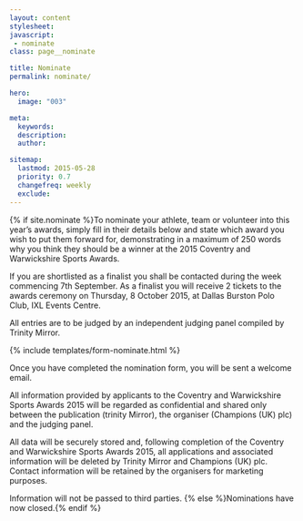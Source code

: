 ```yaml
---
layout: content
stylesheet:
javascript:
 - nominate
class: page__nominate

title: Nominate
permalink: nominate/

hero:
  image: "003"

meta:
  keywords:
  description:
  author:

sitemap:
  lastmod: 2015-05-28
  priority: 0.7
  changefreq: weekly
  exclude:
---
```

{% if site.nominate %}To nominate your athlete, team or volunteer into this year&rsquo;s awards, simply fill in their details below and state which award you wish to put them forward for, demonstrating in a maximum of 250 words why you think they should be a winner at the 2015 Coventry and Warwickshire Sports Awards.

If you are shortlisted as a finalist you shall be contacted during the week commencing 7th September. As a finalist you will receive 2 tickets to the awards ceremony on Thursday, 8 October 2015, at Dallas Burston Polo Club, IXL Events Centre.

All entries are to be judged by an independent judging panel compiled by Trinity Mirror.

{% include templates/form-nominate.html %}

Once you have completed the nomination form, you will be sent a welcome email.

All information provided by applicants to the Coventry and Warwickshire Sports Awards 2015 will be regarded as confidential and shared only between the publication (trinity Mirror), the organiser (Champions (UK) plc) and the judging panel.

All data will be securely stored and, following completion of the Coventry and Warwickshire Sports Awards 2015, all applications and associated information will be deleted by Trinity Mirror and Champions (UK) plc. Contact information will be retained by the organisers for marketing purposes.

Information will not be passed to third parties.
{% else %}Nominations have now closed.{% endif %}

